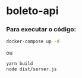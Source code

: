 # boleto-api
### Para executar o código:
```sh
docker-compose up -d
```
ou
```sh
yarn build
node dist/server.js
```
